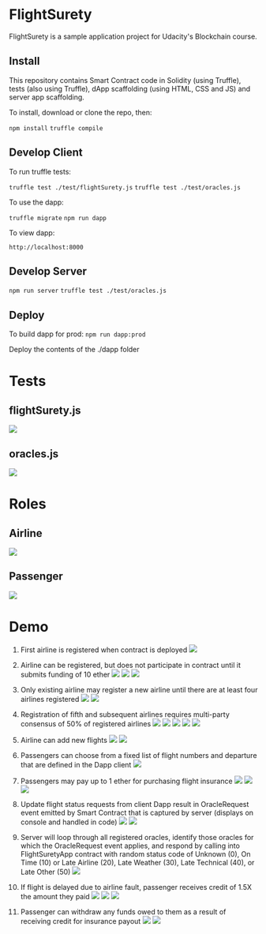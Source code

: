 # FlightSurety

FlightSurety is a sample application project for Udacity's Blockchain course.

## Install

This repository contains Smart Contract code in Solidity (using Truffle), tests (also using Truffle), dApp scaffolding (using HTML, CSS and JS) and server app scaffolding.

To install, download or clone the repo, then:

`npm install`
`truffle compile`

## Develop Client

To run truffle tests:

`truffle test ./test/flightSurety.js`
`truffle test ./test/oracles.js`

To use the dapp:

`truffle migrate`
`npm run dapp`

To view dapp:

`http://localhost:8000`

## Develop Server

`npm run server`
`truffle test ./test/oracles.js`

## Deploy

To build dapp for prod:
`npm run dapp:prod`

Deploy the contents of the ./dapp folder



# Tests

## flightSurety.js
![](/images/tests-flightSurety.png)

## oracles.js
![](/images/tests-oracles.png)

# Roles

## Airline
![](/images/roles-airline.png)

## Passenger
![](/images/roles-passenger.png)



# Demo
1) First airline is registered when contract is deployed
![](/images/demo1.png)

2) Airline can be registered, but does not participate in contract until it submits funding of 10 ether
![](/images/demo2.1.png)
![](/images/demo2.2.png)
![](/images/demo2.3.png)

3) Only existing airline may register a new airline until there are at least four airlines registered
![](/images/demo3.1.png)
![](/images/demo3.2.png)

4) Registration of fifth and subsequent airlines requires multi-party consensus of 50% of registered airlines
![](/images/demo4.1.png)
![](/images/demo4.2.png)
![](/images/demo4.3.png)
![](/images/demo4.4.png)
![](/images/demo4.5.png)

5) Airline can add new flights
![](/images/demo5.1.png)
![](/images/demo5.2.png)

6) Passengers can choose from a fixed list of flight numbers and departure that are defined in the Dapp client
![](/images/demo6.png)

7) Passengers may pay up to 1 ether for purchasing flight insurance
![](/images/demo7.1.png)
![](/images/demo7.2.png)
![](/images/demo7.3.png)

8) Update flight status requests from client Dapp result in OracleRequest event emitted by Smart Contract that is captured by server (displays on console and handled in code)
![](/images/demo8.1.png)
![](/images/demo8.2.png)

9) Server will loop through all registered oracles, identify those oracles for which the OracleRequest event applies, and respond by calling into FlightSuretyApp contract with random status code of Unknown (0), On Time (10) or Late Airline (20), Late Weather (30), Late Technical (40), or Late Other (50)
![](/images/demo9.png)

10) If flight is delayed due to airline fault, passenger receives credit of 1.5X the amount they paid
![](/images/demo10.1.png)
![](/images/demo10.2.png)
![](/images/demo10.3.png)

11) Passenger can withdraw any funds owed to them as a result of receiving credit for insurance payout
![](/images/demo11.1.png)
![](/images/demo11.2.png)